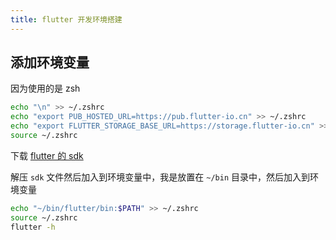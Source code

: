 ```yaml
---
title: flutter 开发环境搭建
---
```


## 添加环境变量

因为使用的是 zsh

```bash
echo "\n" >> ~/.zshrc
echo "export PUB_HOSTED_URL=https://pub.flutter-io.cn" >> ~/.zshrc
echo "export FLUTTER_STORAGE_BASE_URL=https://storage.flutter-io.cn" >> ~/.zshrc
source ~/.zshrc
```

下载 [flutter 的 sdk](https://flutter.dev/docs/development/tools/sdk/releases?tab=macos#macos)

解压 `sdk` 文件然后加入到环境变量中，我是放置在 `~/bin` 目录中，然后加入到环境变量

```bash
echo "~/bin/flutter/bin:$PATH" >> ~/.zshrc
source ~/.zshrc
flutter -h 
```
